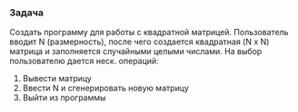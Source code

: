 ### Задача
Создать программу для работы с квадратной матрицей.
Пользователь вводит N (размерность), после чего создается квадратная (N x N) матрица и заполняется случайными целыми числами. На выбор пользователю дается неск. операций:
1) Вывести матрицу
2) Ввести N и сгенерировать новую матрицу
3) Выйти из программы

